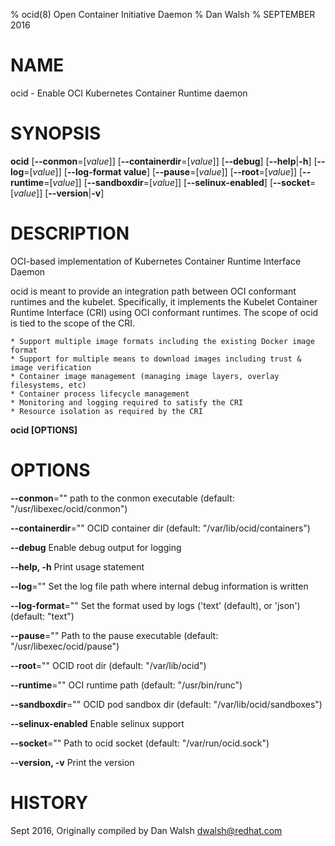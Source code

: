 % ocid(8) Open Container Initiative Daemon
% Dan Walsh
% SEPTEMBER 2016
# NAME
ocid - Enable OCI Kubernetes Container Runtime daemon

# SYNOPSIS
**ocid**
[**--conmon**=[*value*]]
[**--containerdir**=[*value*]]
[**--debug**]
[**--help**|**-h**]
[**--log**=[*value*]]
[**--log-format value**]
[**--pause**=[*value*]]
[**--root**=[*value*]]
[**--runtime**=[*value*]]
[**--sandboxdir**=[*value*]]
[**--selinux-enabled**]
[**--socket**=[*value*]]
[**--version**|**-v**]

# DESCRIPTION
OCI-based implementation of Kubernetes Container Runtime Interface Daemon

ocid is meant to provide an integration path between OCI conformant runtimes and the kubelet. Specifically, it implements the Kubelet Container Runtime Interface (CRI) using OCI conformant runtimes. The scope of ocid is tied to the scope of the CRI.

	* Support multiple image formats including the existing Docker image format
	* Support for multiple means to download images including trust & image verification
	* Container image management (managing image layers, overlay filesystems, etc)
	* Container process lifecycle management
	* Monitoring and logging required to satisfy the CRI
	* Resource isolation as required by the CRI

**ocid [OPTIONS]**

# OPTIONS

**--conmon**=""
  path to the conmon executable (default: "/usr/libexec/ocid/conmon")

**--containerdir**=""
  OCID container dir (default: "/var/lib/ocid/containers")

**--debug**
  Enable debug output for logging

**--help, -h**
  Print usage statement

**--log**=""
  Set the log file path where internal debug information is written

**--log-format**=""
  Set the format used by logs ('text' (default), or 'json') (default: "text")

**--pause**=""
  Path to the pause executable (default: "/usr/libexec/ocid/pause")

**--root**=""
  OCID root dir (default: "/var/lib/ocid")

**--runtime**=""
  OCI runtime path (default: "/usr/bin/runc")

**--sandboxdir**=""
  OCID pod sandbox dir (default: "/var/lib/ocid/sandboxes")

**--selinux-enabled**
  Enable selinux support

**--socket**=""
  Path to ocid socket (default: "/var/run/ocid.sock")

**--version, -v**
  Print the version

# HISTORY
Sept 2016, Originally compiled by Dan Walsh <dwalsh@redhat.com>
